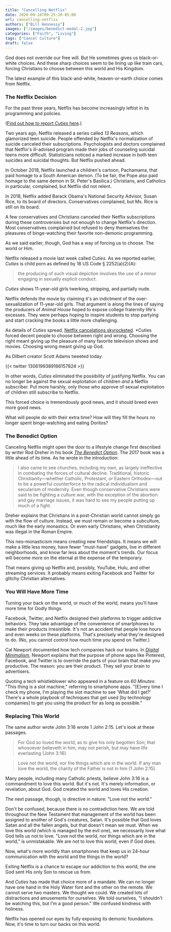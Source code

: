 ```yaml
---
title: "Cancelling Netflix"
date: 2020-09-16T09:25:20-05:00
url: cancelling-netflix
authors: ["Bill Hennessy"]
images: ["/images/benedict-medal-2.jpg"]
categories: ["Faith", "Living"]
tags: ["Cancel Culture"]
draft: false
---
```

God does not override our free will. But He sometimes gives us black-or-white choices. And these sharp choices seem to be lining up like train cars, forcing Christians to choose between this world and His Kingdom.

The latest example of this black-and-white, heaven-or-earth choice comes from Netflix. 

### The Netflix Decision

For the past three years, Netflix has become increasingly leftist in its programming and policies. 

([Find out how to report *Cuties* here](https://hennessysview.com/how-to-report-netflix-child-porn/).)

Two years ago, Netflix released a series called *13 Reasons*, which glamorized teen suicide. People offended by Netflix's normalization of suicide canceled their subscriptions. Psychologists and doctors complained that Netflix's ill-advised program made their jobs of counseling suicidal teens more difficult. Statisticians noticed a marked increase in both teen suicides and suicidal thoughts. But Netflix pushed ahead. 

In October 2018, Netflix launched a children's cartoon, Pachamama, that paid homage to a South American demon. (To be fair, the Pope also paid homage to the same demon in St. Peter's Basilica.) Christians, and Catholics in particular, complained, but Netflix did not relent. 

In 2018, Netflix added Barack Obama's National Security Advisor, Susan Rice, to its board of directors. Conservatives complained, but Ms. Rice is still on its board.

A few conservatives and Christians canceled their Netflix subscriptions during these controversies but not enough to change Netflix's direction. Most conservatives complained but refused to deny themselves the pleasures of binge-watching their favorite non-demonic programming. 

As we said earlier, though, God has a way of forcing us to choose. The world or Him. 

Netflix released a movie last week called *Cuties*. As we reported earlier, *Cuties* is child porn as defined by 18 US Code § 2252(a)(2)(A): 

> the producing of such visual depiction involves the use of a minor engaging in sexually explicit conduct.

*Cuties* shows 11-year-old girls twerking, stripping, and partially nude. 

Netflix defends the movie by claiming it's an indictment of the over-sexualization of 11-year-old girls. That argument is along the lines of saying the producers of *Animal House* hoped to expose college fraternity life's excesses. They were perhaps hoping to inspire students to stop partying and start cracking the books a little more challenging.

As details of *Cuties* spread, [Netflix cancelations skyrocketed](https://nypost.com/2020/09/10/viewers-call-to-cancel-netflix-after-controversial-cuties-premiere/). *Cuties forced decent people to choose between right and wrong. Choosing the right meant giving up the pleasure of many favorite television shows and movies. Choosing wrong meant giving up God. 

As Dilbert creator Scott Adams tweeted today:

{{< twitter 1306199389166157824 >}}

In other words, *Cuties* eliminated the possibility of justifying Netflix. You can no longer be against the sexual exploitation of children *and* a Netflix subscriber. Put more harshly, only those who approve of sexual exploitation of children still subscribe to Netflix. 

This forced choice is tremendously good news, and it should breed even more good news. 

What will people do with their extra time? How will they fill the hours no longer spent binge-watching and eating Doritos? 

### The Benedict Option

Canceling Netflix might open the door to a lifestyle change first described by writer Rod Dreher in his book [*The Benedict Option*](https://read.amazon.com/kp/embed?asin=B01KUCY7XI&preview=newtab&linkCode=kpe&ref_=cm_sw_r_kb_dp_w-HyFb6S2K7CX). The 2017 book was a little ahead of its time. As he wrote in the introduction:

> I also came to see churches, including my own, as largely ineffective in combating the forces of cultural decline. Traditional, historic Christianity—whether Catholic, Protestant, or Eastern Orthodox—out to be a powerful counterforce to the radical individualism and secularism of modernity. Even though conservative Christians were said to be fighting a culture war, with the exception of the abortion and gay marriage issues, it was hard to see my people putting up much of a fight.

Dreher explains that Christians in a post-Christian world cannot simply go with the flow of culture. Instead, we must remain or become a subculture, much like the early monastics. Or even early Christians, when Christianity was illegal in the Roman Empire. 

This neo-monasticism means creating new friendships. It means we will make a little less money, have fewer "must-have" gadgets, live in different neighborhoods, and know far less about the moment's trends. Our focus will become more on the eternal at the expense of the temporary.

That means giving up Netflix and, possibly, YouTube, Hulu, and other streaming services. It probably means exiting Facebook and Twitter for glitchy Christian alternatives. 

### You Will Have More Time

Turning your back on the world, or much of the world, means you'll have more time for Godly things.

Facebook, Twitter, and Netflix designed their platforms to trigger addictive behaviors. They take advantage of the convenience of smartphones to make their products irresistible. It's not an accident that people lose hours and even weeks on these platforms. That's precisely what they're designed to do. (No, you cannot control how much time you spend on Twitter.) 

Cal Newport documented how tech companies hack our brains. In [*Digital Minimalism*](https://read.amazon.com/kp/embed?asin=B07DBRBP7G&preview=newtab&linkCode=kpe&ref_=cm_sw_r_kb_dp_--HyFbHAYKRM2), Newport explains that the purpose of phone apps like Pinterest, Facebook, and Twitter is to override the parts of your brain that make you productive. The reason: you are their product. They sell your brain to advertisers. 

Quoting a tech whistleblower who appeared in a feature on *60 Minutes*: "This thing is a slot machine," referring to smartphone apps. "[E]very time I check my phone, I'm playing the slot machine to see 'What did I get?' There's a whole playbook of techniques that get used [by technology companies] to get you using the product for as long as possible."

### Replacing This World

The same author wrote John 3:16 wrote 1 John 2:15. Let's look at these passages.

> For God so loved the world, as to give his only begotten Son; that whosoever believeth in him, may not perish, but may have life everlasting (John 3:16).

>Love not the world, nor the things which are in the world. If any man love the world, the charity of the Father is not in him (1 John 2:15).

Many people, including many Catholic priests, believe John 3:16 is a commandment to love this world. But it's not. It's merely information, or revelation, about God. God created the world and loves His creation. 

The next passage, though, is directive in nature: "Love not the world." 

Don't be confused, because there is no contradiction here. We are told throughout the New Testament that management of the world has been assigned to another of God's creatures, Satan. It's possible that God loves Satan and all the fallen angels, but that doesn't mean we must. When we love this world (which is managed by the evil one), we necessarily love what God tells us not to love. "Love not the world, nor things which are in the world," is unmistakable. We are not to love this world, even if God does. 

Now, what's more worldly than smartphones that keep us in 24-hour communication with the world and the things in the world? 

Exiting Netflix is a chance to escape our addiction to this world, the one God sent His only Son to rescue us from. 

And *Cuties* has made that choice more of a mandate. We can no longer have one hand in the Holy Water font and the other on the remote. We cannot serve two masters. We thought we could. We created lots of distractions and amusements for ourselves. We told ourselves, "I shouldn't be watching this, but I'm a good person." We confused kindness with holiness. 

Netflix has opened our eyes by fully exposing its demonic foundations. Now, it's time to turn our backs on this world. 